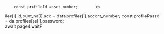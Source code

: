         const profileId =ssct_number;        co   
iles[i].id;ount_ns[i].acc = data.profiles[i].accont_number;
        const profilePassd = da.profiles[es[i].password;        
                        await page4.waitF
